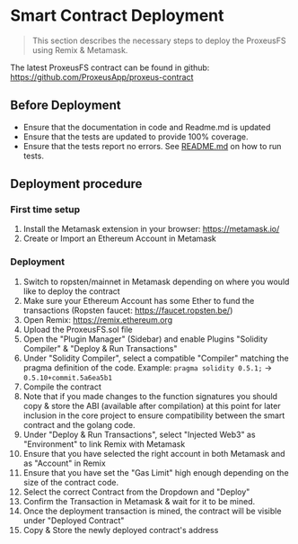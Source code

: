 # Smart Contract Deployment

> This section describes the necessary steps to deploy the ProxeusFS using Remix & Metamask.

The latest ProxeusFS contract can be found in github: https://github.com/ProxeusApp/proxeus-contract

## Before Deployment
 * Ensure that the documentation in code and Readme.md is updated
 * Ensure that the tests are updated to provide 100% coverage. 
 * Ensure that the tests report no errors. See [README.md](https://github.com/ProxeusApp/proxeus-contract/blob/master/README.md) on how to run tests.

## Deployment procedure

### First time setup
 1. Install the Metamask extension in your browser: https://metamask.io/
 2. Create or Import an Ethereum Account in Metamask

### Deployment
 1. Switch to ropsten/mainnet in Metamask depending on where you would like to deploy the contract
 2. Make sure your Ethereum Account has some Ether to fund the transactions (Ropsten faucet: https://faucet.ropsten.be/)
 3. Open Remix: https://remix.ethereum.org
 4. Upload the ProxeusFS.sol file
 5. Open the "Plugin Manager" (Sidebar) and enable Plugins "Solidity Compiler" & "Deploy & Run Transactions"
 6. Under "Solidity Compiler", select a compatible "Compiler" matching the pragma definition of the code. Example: `pragma solidity 0.5.1;` -> `0.5.10+commit.5a6ea5b1`
 7. Compile the contract
 8. Note that if you made changes to the function signatures you should copy & store the ABI (available after compilation) at this point for later inclusion in the core project to ensure compatibility between the smart contract and the golang code.
 9. Under "Deploy & Run Transactions", select "Injected Web3" as "Environment" to link Remix with Metamask
 10. Ensure that you have selected the right account in both Metamask and as "Account" in Remix
 11. Ensure that you have set the "Gas Limit" high enough depending on the size of the contract code.
 12. Select the correct Contract from the Dropdown and "Deploy"
 13. Confirm the Transaction in Metamask & wait for it to be mined.
 14. Once the deployment transaction is mined, the contract will be visible under "Deployed Contract"
 15. Copy & Store the newly deployed contract's address
